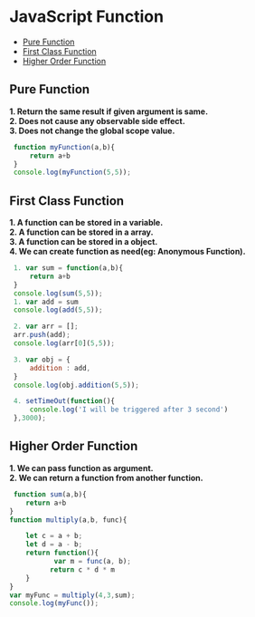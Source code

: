 # JavaScript Function
 
* [Pure Function](#pure-function)
* [First Class Function](#first-class-function)
* [Higher Order Function](#higher-order-function)

<a name='pure-function'></a>
## Pure Function

__1. Return the same result if given argument is same.__ <br>
__2. Does not cause any observable side effect.__<br>
__3. Does not change the global scope value.__

```javascript
 function myFunction(a,b){
     return a+b
 }
 console.log(myFunction(5,5));
```

<a name='first-class-function'></a>
## First Class Function

__1. A function can be stored in a variable.__ <br>
__2. A function can be stored in a array.__ <br>
__3. A function can be stored in a object.__ <br>
__4. We can create function as need(eg: Anonymous Function).__<br>

```javascript
 1. var sum = function(a,b){
     return a+b
 }
 console.log(sum(5,5));
 1. var add = sum
 console.log(add(5,5));

 2. var arr = [];
 arr.push(add);
 console.log(arr[0](5,5));

 3. var obj = {
     addition : add,
 }
 console.log(obj.addition(5,5));

 4. setTimeOut(function(){
     console.log('I will be triggered after 3 second')
 },3000);
```

<a name='higher-order-function'></a>
## Higher Order Function

__1. We can pass function as argument.__<br>
__2. We can return a function from another function.__

```javascript
 function sum(a,b){
    return a+b
}
function multiply(a,b, func){

    let c = a + b;
    let d = a - b;
    return function(){
           var m = func(a, b);
          return c * d * m
    }
}
var myFunc = multiply(4,3,sum);
console.log(myFunc());
```
